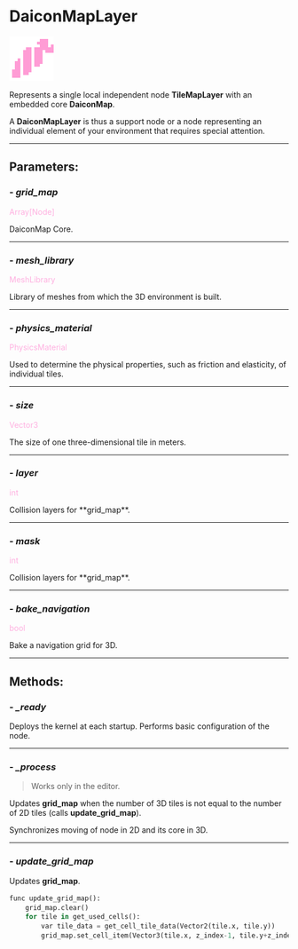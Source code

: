 # DaiconMapLayer

![daicon_map_layer.png](../assets/images/nodes/daicon_map_layer.png)

Represents a single local independent node **TileMapLayer** with an embedded core **DaiconMap**.

A **DaiconMapLayer** is thus a support node or a node representing an individual element of your environment that requires special attention.

---
## **Parameters**:

### - *grid_map*
<p style="color:#ffb0e0;">Array[Node]</p>
DaiconMap Core.

---
### - *mesh_library*
<p style="color:#ffb0e0;">MeshLibrary</p>
Library of meshes from which the 3D environment is built.

---
### - *physics_material*
<p style="color:#ffb0e0;">PhysicsMaterial</p>
Used to determine the physical properties, such as friction and elasticity, of individual tiles.

---
### - *size*
<p style="color:#ffb0e0;">Vector3</p>
The size of one three-dimensional tile in meters.

---
### - *layer*
<p style="color:#ffb0e0;">int</p>
Collision layers for **grid_map**.

---
### - *mask*
<p style="color:#ffb0e0;">int</p>
Collision layers for **grid_map**.

---
### - *bake_navigation*
<p style="color:#ffb0e0;">bool</p>
Bake a navigation grid for 3D.

---
## **Methods**:
### - *_ready*

Deploys the kernel at each startup. Performs basic configuration of the node.

---
### - *_process*

> Works only in the editor.

Updates **grid_map** when the number of 3D tiles is not equal to the number of 2D tiles (calls **update_grid_map**).

Synchronizes moving of node in 2D and its core in 3D. 

---
### - *update_grid_map*

Updates **grid_map**.

```python
func update_grid_map():
	grid_map.clear()
	for tile in get_used_cells():
		var tile_data = get_cell_tile_data(Vector2(tile.x, tile.y))
		grid_map.set_cell_item(Vector3(tile.x, z_index-1, tile.y+z_index), tile_data.get_custom_data("Item"))
```